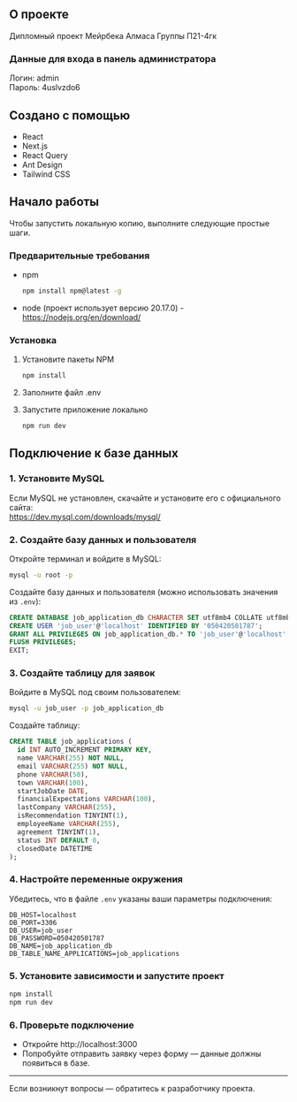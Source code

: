 <!-- О ПРОЕКТЕ -->

## О проекте

Дипломный проект Мейрбека Алмаса 
Группы П21-4гк

### Данные для входа в панель администратора

Логин: admin  
Пароль: 4uslvzdo6  

<!-- СОЗДАНО С ПОМОЩЬЮ -->

## Создано с помощью

<ul>
   <li>React</li>
   <li>Next.js</li>
   <li>React Query</li>
   <li>Ant Design</li>
   <li>Tailwind CSS</li>
</ul>

<!-- НАЧАЛО РАБОТЫ -->

## Начало работы

Чтобы запустить локальную копию, выполните следующие простые шаги.

### Предварительные требования

- npm

   ```sh
   npm install npm@latest -g
   ```

- node (проект использует версию 20.17.0) - https://nodejs.org/en/download/

### Установка

1. Установите пакеты NPM

    ```sh
    npm install
    ```

2. Заполните файл .env

3. Запустите приложение локально
    ```sh
    npm run dev
    ```

## Подключение к базе данных

### 1. Установите MySQL

Если MySQL не установлен, скачайте и установите его с официального сайта:  
https://dev.mysql.com/downloads/mysql/

### 2. Создайте базу данных и пользователя

Откройте терминал и войдите в MySQL:

```sh
mysql -u root -p
```

Создайте базу данных и пользователя (можно использовать значения из `.env`):

```sql
CREATE DATABASE job_application_db CHARACTER SET utf8mb4 COLLATE utf8mb4_unicode_ci;
CREATE USER 'job_user'@'localhost' IDENTIFIED BY '050420501787';
GRANT ALL PRIVILEGES ON job_application_db.* TO 'job_user'@'localhost';
FLUSH PRIVILEGES;
EXIT;
```

### 3. Создайте таблицу для заявок

Войдите в MySQL под своим пользователем:

```sh
mysql -u job_user -p job_application_db
```

Создайте таблицу:

```sql
CREATE TABLE job_applications (
  id INT AUTO_INCREMENT PRIMARY KEY,
  name VARCHAR(255) NOT NULL,
  email VARCHAR(255) NOT NULL,
  phone VARCHAR(50),
  town VARCHAR(100),
  startJobDate DATE,
  financialExpectations VARCHAR(100),
  lastCompany VARCHAR(255),
  isRecommendation TINYINT(1),
  employeeName VARCHAR(255),
  agreement TINYINT(1),
  status INT DEFAULT 0,
  closedDate DATETIME
);
```

### 4. Настройте переменные окружения

Убедитесь, что в файле `.env` указаны ваши параметры подключения:

```env
DB_HOST=localhost
DB_PORT=3306
DB_USER=job_user
DB_PASSWORD=050420501787
DB_NAME=job_application_db
DB_TABLE_NAME_APPLICATIONS=job_applications
```

### 5. Установите зависимости и запустите проект

```sh
npm install
npm run dev
```

### 6. Проверьте подключение

- Откройте http://localhost:3000  
- Попробуйте отправить заявку через форму — данные должны появиться в базе.

---

Если возникнут вопросы — обратитесь к разработчику проекта.
